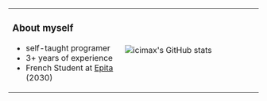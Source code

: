 <table>
<tr>
<td width="45%" valign="center">

### About myself
- self-taught programer
- 3+ years of experience
- French Student at [Epita](https://www.epita.fr/en/) (2030)

</td>
<td width="55%" valign="center">

![icimax's GitHub stats](https://github-readme-stats.vercel.app/api?username=icimax&show_icons=true&hide_border=false&bg_color=000000&title_color=00d4ff&text_color=abd9ff&icon_color=ff8c00&ring_color=00d4ff)

</td>
</tr>
</table>